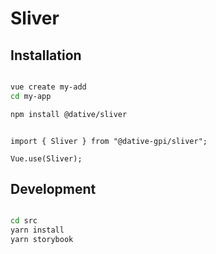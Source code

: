 # Sliver

## Installation

```sh

vue create my-add
cd my-app

npm install @dative/sliver

```

```

import { Sliver } from "@dative-gpi/sliver";

Vue.use(Sliver);

```

## Development

```sh

cd src
yarn install
yarn storybook

```
